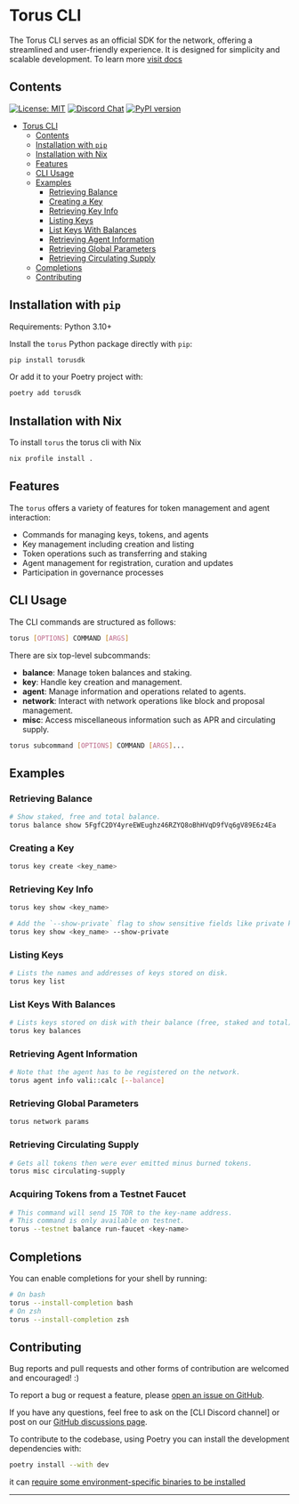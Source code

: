 # Torus CLI

The Torus CLI serves as an official SDK for the network, offering a streamlined and
user-friendly experience. It is designed for simplicity and scalable
development. To learn more [visit docs](https://docs.torus.network/installation/setup-torus)

## Contents

[![License: MIT](https://img.shields.io/badge/License-MIT-yellow.svg)](https://opensource.org/licenses/MIT)
[![Discord Chat](https://img.shields.io/badge/discord-join%20chat-blue.svg)](https://discord.gg/W2H8Q6aE)
[![PyPI version](https://badge.fury.io/py/torus.svg)](https://pypi.org/project/torusdk/)

- [Torus CLI](#torus-cli)
  - [Contents](#contents)
  - [Installation with `pip`](#installation-with-pip)
  - [Installation with Nix](#installation-with-nix)
  - [Features](#features)
  - [CLI Usage](#cli-usage)
  - [Examples](#examples)
    - [Retrieving Balance](#retrieving-balance)
    - [Creating a Key](#creating-a-key)
    - [Retrieving Key Info](#retrieving-key-info)
    - [Listing Keys](#listing-keys)
    - [List Keys With Balances](#list-keys-with-balances)
    - [Retrieving Agent Information](#retrieving-agent-information)
    - [Retrieving Global Parameters](#retrieving-global-parameters)
    - [Retrieving Circulating Supply](#retrieving-circulating-supply)
  - [Completions](#completions)
  - [Contributing](#contributing)

## Installation with `pip`

Requirements: Python 3.10+

Install the `torus` Python package directly with `pip`:

```sh
pip install torusdk
```

Or add it to your Poetry project with:

```sh
poetry add torusdk
```

## Installation with Nix

To install `torus` the torus cli with Nix

```sh
nix profile install .
```

## Features

The `torus` offers a variety of features for token management and agent interaction:

- Commands for managing keys, tokens, and agents
- Key management including creation and listing
- Token operations such as transferring and staking
- Agent management for registration, curation and updates
- Participation in governance processes

## CLI Usage

The CLI commands are structured as follows:

```sh
torus [OPTIONS] COMMAND [ARGS]
```

There are six top-level subcommands:

- **balance**: Manage token balances and staking.
- **key**: Handle key creation and management.
- **agent**: Manage information and operations related to agents.
- **network**: Interact with network operations like block and proposal management.
- **misc**: Access miscellaneous information such as APR and circulating supply.

```sh
torus subcommand [OPTIONS] COMMAND [ARGS]...
```

## Examples

### Retrieving Balance

```sh
# Show staked, free and total balance.
torus balance show 5FgfC2DY4yreEWEughz46RZYQ8oBhHVqD9fVq6gV89E6z4Ea
```

### Creating a Key

```sh
torus key create <key_name>
```

### Retrieving Key Info

```sh
torus key show <key_name>

# Add the `--show-private` flag to show sensitive fields like private key.
torus key show <key_name> --show-private
```

### Listing Keys

```sh
# Lists the names and addresses of keys stored on disk.
torus key list
```

### List Keys With Balances

```sh
# Lists keys stored on disk with their balance (free, staked and total).
torus key balances
```

### Retrieving Agent Information

```sh
# Note that the agent has to be registered on the network.
torus agent info vali::calc [--balance]
```

### Retrieving Global Parameters

```sh
torus network params
```

### Retrieving Circulating Supply

```sh
# Gets all tokens then were ever emitted minus burned tokens.
torus misc circulating-supply
```

### Acquiring Tokens from a Testnet Faucet

```sh
# This command will send 15 TOR to the key-name address.
# This command is only available on testnet.
torus --testnet balance run-faucet <key-name>
```

## Completions

You can enable completions for your shell by running:

```sh
# On bash
torus --install-completion bash
# On zsh
torus --install-completion zsh
```

## Contributing

Bug reports and pull requests and other forms of contribution are welcomed and
encouraged! :)

To report a bug or request a feature, please [open an issue on GitHub].

If you have any questions, feel free to ask on the [CLI Discord channel] or
post on our [GitHub discussions page].

To contribute to the codebase, using Poetry you can install the development dependencies with:

```sh
poetry install --with dev
```

it can [require some environment-specific binaries to be installed][ruff-installation]

---

[open an issue on GitHub]: https://github.com/renlabs-dev/torus/issues/new/choose
[torus Discord channel]: https://go.renlabs-dev.org/torus-channel
[GitHub discussions page]: https://github.com/renlabs-dev/torus/discussions
[ruff-installation]: https://docs.astral.sh/ruff/installation/
